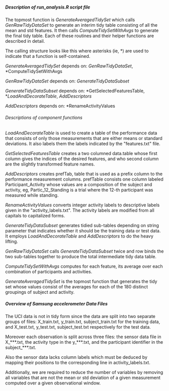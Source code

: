 ##### Description of run_analysis.R script file
The topmost function is *GenerateAveragedTidySet* which calls *GenRawTidyDataSet*
to generate an interim tidy table consisting of all the mean and std features. It then calls *ComputeTidySetWithAvgs* to generate the final tidy
table. Each of these routines and their helper functions are described
in detail.


The calling structure looks like this where asterisks (ie, \*) are used to
indicate that a function is self-contained.

*GenerateAveragedTidySet* depends on:
  *GenRawTidyDataSet*, \*ComputeTidySetWithAvgs

*GenRawTidyDataSet* depends on:
  *GenerateTidyDataSubset*

*GenerateTidyDataSubset* depends on:
  \*GetSelectedFeaturesTable, \**LoadAndDecorateTable*, *AddDescriptors*

*AddDescriptors* depends on:
  \*RenameActivityValues

###### Descriptions of component functions
*LoadAndDecorateTable* is used to create a table of the performance data that consists of only those measurements that are either means or standard deviations. It also labels them the labels indicated by the  "features.txt" file.

*GetSelectedFeaturesTable* creates a two columned data.table whose first column gives the indices of the desired features, and who second column are the slightly transformed feature names.

*AddDescriptors* creates prefTab, table that is used as a prefix column to the performance measurement columns. prefTable consists one column labeled Participant_Activity whose values are a composition of the subject and  activity, eg, Partic_12_Standing is a trial where the 12-th participant was measured while standing.

*RenameActivityValues* converts integer activity labels to descriptive labels given in the "activity_labels.txt". The activity labels are modified from all capitals to capitalized forms.

*GenerateTidyDataSubset* generates tidied sub-tables depending on string parameter that indicates whether it should be the training data or test data. It employs *LoadAndDecorateTable* and *AddDescriptors* to do the heavy lifting.

*GenRawTidyDataSet* calls *GenerateTidyDataSubset* twice and row binds the two sub-tables together to produce the total intermediate tidy data table.

*ComputeTidySetWithAvgs* computes for each feature, its average over each combination of participants and activities.

*GenerateAveragedTidySet* is the topmost function that generates the tidy set whose values consist of the averages for each of the 180 distinct groupings of subject and activity.




##### Overview of Samsung accelerometer Data Files
The UCI data is not in tidy form since the data are split into two separate groups of files: X\_train.txt, y\_train.txt, subject\_train.txt for the training data, and X\_test.txt, y\_test.txt, subject\_test.txt respectively for the test data.

Moreover each observation is split across three files: the sensor data file in X\_\*\*\*.txt, the activity type in the y\_\*\*\*.txt, and the participant identifier in the subject\_\*\*\*.txt.

Also the sensor data lacks column labels which must be deduced by mapping their positions to the corresponding line in activity_labels.txt.

Additionally, we are required to reduce the number of variables by removing all variables that are not the mean or std deviation of a given measurement computed over a given observational window.





